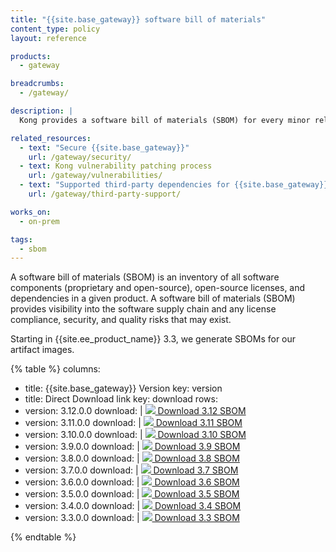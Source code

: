 ```yaml
---
title: "{{site.base_gateway}} software bill of materials"
content_type: policy
layout: reference

products:
  - gateway

breadcrumbs:
  - /gateway/

description: |
  Kong provides a software bill of materials (SBOM) for every minor release, starting with 3.3.0.0.

related_resources:
  - text: "Secure {{site.base_gateway}}"
    url: /gateway/security/
  - text: Kong vulnerability patching process
    url: /gateway/vulnerabilities/
  - text: "Supported third-party dependencies for {{site.base_gateway}}"
    url: /gateway/third-party-support/

works_on:
  - on-prem

tags:
  - sbom
---
```


A software bill of materials (SBOM) is an inventory of all software components (proprietary and open-source), open-source licenses, and dependencies in a given product. A software bill of materials (SBOM) provides visibility into the software supply chain and any license compliance, security, and quality risks that may exist.

Starting in {{site.ee_product_name}} 3.3, we generate SBOMs for our artifact images.


{% table %}
columns:
  - title: {{site.base_gateway}} Version
    key: version
  - title: Direct Download link
    key: download
rows:
  - version: 3.12.0.0
    download: |
      [<img src="/assets/icons/download.svg" class="w-5 m-2 inline-block"> Download 3.12 SBOM](https://packages.konghq.com/public/gateway-312/raw/names/security-assets/versions/3.12.0.0/security-assets.tar.gz)
  - version: 3.11.0.0
    download: |
      [<img src="/assets/icons/download.svg" class="w-5 m-2 inline-block"> Download 3.11 SBOM](https://packages.konghq.com/public/gateway-311/raw/names/security-assets/versions/3.11.0.0/security-assets.tar.gz)
  - version: 3.10.0.0
    download: |
      [<img src="/assets/icons/download.svg" class="w-5 m-2 inline-block"> Download 3.10 SBOM](https://packages.konghq.com/public/gateway-310/raw/versions/3.10.0.0/security-assets.tar.gz)
  - version: 3.9.0.0
    download: |
      [<img src="/assets/icons/download.svg" class="w-5 m-2 inline-block"> Download 3.9 SBOM](https://packages.konghq.com/public/gateway-39/raw/versions/3.9.0.0/security-assets.tar.gz)
  - version: 3.8.0.0
    download: |
      [<img src="/assets/icons/download.svg" class="w-5 m-2 inline-block"> Download 3.8 SBOM](https://packages.konghq.com/public/gateway-38/raw/versions/3.8.0.0/security-assets.tar.gz)
  - version: 3.7.0.0
    download: |
      [<img src="/assets/icons/download.svg" class="w-5 m-2 inline-block"> Download 3.7 SBOM](https://packages.konghq.com/public/gateway-37/raw/versions/3.7.0.0/security-assets.tar.gz)
  - version: 3.6.0.0
    download: |
      [<img src="/assets/icons/download.svg" class="w-5 m-2 inline-block"> Download 3.6 SBOM](https://packages.konghq.com/public/gateway-36/raw/versions/3.6.0.0/security-assets.tar.gz)
  - version: 3.5.0.0
    download: |
      [<img src="/assets/icons/download.svg" class="w-5 m-2 inline-block"> Download 3.5 SBOM](https://packages.konghq.com/public/gateway-35/raw/versions/3.5.0.0/security-assets.tar.gz)
  - version: 3.4.0.0
    download: |
      [<img src="/assets/icons/download.svg" class="w-5 m-2 inline-block"> Download 3.4 SBOM](https://packages.konghq.com/public/gateway-34/raw/versions/3.4.0.0/security-assets.tar.gz)
  - version: 3.3.0.0
    download: |
      [<img src="/assets/icons/download.svg" class="w-5 m-2 inline-block"> Download 3.3 SBOM](https://packages.konghq.com/public/gateway-33/raw/versions/3.3.0.0/security-assets.tar.gz)

{% endtable %}

